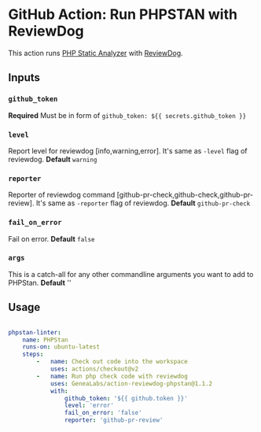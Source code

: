 # GitHub Action: Run PHPSTAN with ReviewDog
This action runs [PHP Static Analyzer](https://phpstan.org) with [ReviewDog](https://github.com/reviewdog/reviewdog).

## Inputs
### `github_token`
**Required** Must be in form of `github_token: ${{ secrets.github_token }}`

### `level`
Report level for reviewdog [info,warning,error]. It's same as `-level` flag of reviewdog.
**Default** `warning`

### `reporter`
Reporter of reviewdog command [github-pr-check,github-check,github-pr-review]. It's same as `-reporter` flag of reviewdog.
**Default** `github-pr-check`

### `fail_on_error`
Fail on error.
**Default** `false`

### `args`
This is a catch-all for any other commandline arguments you want to add to PHPStan.
**Default** ''

## Usage
```yml

phpstan-linter:
    name: PHPStan
    runs-on: ubuntu-latest
    steps:
        -   name: Check out code into the workspace
            uses: actions/checkout@v2
        -   name: Run php check code with reviewdog
            uses: GeneaLabs/action-reviewdog-phpstan@1.1.2
            with:
                github_token: '${{ github.token }}'
                level: 'error'
                fail_on_error: 'false'
                reporter: 'github-pr-review'
```

